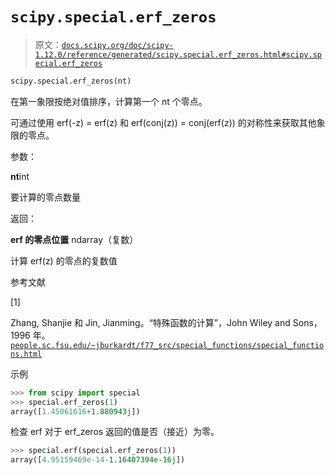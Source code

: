 # `scipy.special.erf_zeros`

> 原文：[`docs.scipy.org/doc/scipy-1.12.0/reference/generated/scipy.special.erf_zeros.html#scipy.special.erf_zeros`](https://docs.scipy.org/doc/scipy-1.12.0/reference/generated/scipy.special.erf_zeros.html#scipy.special.erf_zeros)

```py
scipy.special.erf_zeros(nt)
```

在第一象限按绝对值排序，计算第一个 nt 个零点。

可通过使用 erf(-z) = erf(z) 和 erf(conj(z)) = conj(erf(z)) 的对称性来获取其他象限的零点。

参数：

**nt**int

要计算的零点数量

返回：

**erf 的零点位置** ndarray（复数）

计算 erf(z) 的零点的复数值

参考文献

[1]

Zhang, Shanjie 和 Jin, Jianming。“特殊函数的计算”，John Wiley and Sons，1996 年。[`people.sc.fsu.edu/~jburkardt/f77_src/special_functions/special_functions.html`](https://people.sc.fsu.edu/~jburkardt/f77_src/special_functions/special_functions.html)

示例

```py
>>> from scipy import special
>>> special.erf_zeros(1)
array([1.45061616+1.880943j]) 
```

检查 erf 对于 erf_zeros 返回的值是否（接近）为零。

```py
>>> special.erf(special.erf_zeros(1))
array([4.95159469e-14-1.16407394e-16j]) 
```
